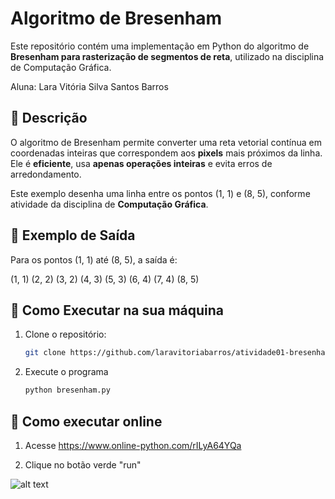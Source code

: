 # Algoritmo de Bresenham 

Este repositório contém uma implementação em Python do algoritmo de **Bresenham para rasterização de segmentos de reta**, utilizado na disciplina de Computação Gráfica.

Aluna: Lara Vitória Silva Santos Barros

## 📌 Descrição

O algoritmo de Bresenham permite converter uma reta vetorial contínua em coordenadas inteiras que correspondem aos **pixels** mais próximos da linha. Ele é **eficiente**, usa **apenas operações inteiras** e evita erros de arredondamento.

Este exemplo desenha uma linha entre os pontos (1, 1) e (8, 5), conforme atividade da disciplina de **Computação Gráfica**.

## 🔢 Exemplo de Saída

Para os pontos (1, 1) até (8, 5), a saída é:

(1, 1)
(2, 2)
(3, 2)
(4, 3)
(5, 3)
(6, 4)
(7, 4)
(8, 5)


## 🚀 Como Executar na sua máquina

1. Clone o repositório:
   ```bash
   git clone https://github.com/laravitoriabarros/atividade01-bresenham.git

2. Execute o programa

    ```bash
    python bresenham.py

## 🚀 Como executar online

1. Acesse https://www.online-python.com/rILyA64YQa 

2. Clique no botão verde "run"

![alt text](image.png)
